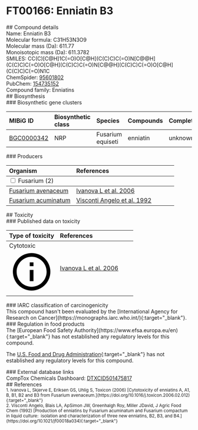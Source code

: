 
# FT00166: Enniatin B3
<div class="molecule_image" style="float:left">
<img data-smiles= CC(C)[C@@H]1NC(=O)[C@@H](C(C)C)OC(=O)[C@H](C(C)C)N(C)C(=O)[C@@H](C(C)C)OC(=O)[C@H](C(C)C)NC(=O)[C@@H](C(C)C)OC1=O data-smiles-options="{ 'width': 350, 'height': 350 }" />
</div>
## Compound details
<div style="overflow:hidden">
Name: Enniatin B3<br>
Molecular formula: C31H53N3O9<br>
Molecular mass (Da): 611.77<br>
Monoisotopic mass (Da): 611.3782<br>
<div class="break_all">
SMILES: CC(C)[C@H]1C(=O)O[C@H](C(C)C)C(=O)N[C@@H](C(C)C)C(=O)O[C@H](C(C)C)C(=O)N[C@@H](C(C)C)C(=O)O[C@H](C(C)C)C(=O)N1C<br>
</div>
        ChemSpider: <a href=https://www.chemspider.com/Chemical-Structure.95601802.html target="_blank">95601802</a><br>
        PubChem: <a href=https://pubchem.ncbi.nlm.nih.gov/compound/154735152 target="_blank">154735152</a><br>
    Compound family: Enniatins<br>
</div>

<div markdown="block" class="section">
## Biosynthesis
<div markdown="block" class="subsection">
### Biosynthetic gene clusters
<table>
<thead>
<tr>
<th style="text-align: left;" role="columnheader" data-sort-default>MIBiG ID</th>
<th style="text-align: left;" role="columnheader">Biosynthetic class</th>
<th style="text-align: left;" role="columnheader">Species</th>
<th style="text-align: left;" role="columnheader">Compounds</th>
<th style="text-align: left;" role="columnheader">Complete</th>
<th style="text-align: left;" role="columnheader">Minimal entry</th>
</tr>
</thead>
<tbody>
        <tr>
        <td style="text-align: left;"><a href="https://mibig.secondarymetabolites.org/repository/BGC0000342" target="_blank">BGC0000342</a></td>
        <td style="text-align: left;">NRP</td>
        <td style="text-align: left;">Fusarium equiseti</td>
        <td style="text-align: left;">enniatin</td>
        <td style="text-align: left;">unknown</td>
        <td style="text-align: left;">False</td>
        </tr>
</tbody>
</table>
</div>

<div markdown="block" class="subsection">
### Producers
<table>
<thead>
<tr>
<th style="text-align: left;" role="columnheader" width="40%" data-sort-default>Organism</th>
<th style="text-align: left;" role="columnheader" width="60%">References</th>
</tr>
</thead>
        <tbody class="header">
        <tr>
        <td style="text-align: left;" colspan="2">
        <input type="checkbox" data-toggle="toggle" id=Fusarium>
        <label for=Fusarium>Fusarium (2)</label>
        </td>
        </tr>
        </tbody>
        <tbody class="hide">
                <tr>
                <td style="text-align: left;"><a href="https://www.ncbi.nlm.nih.gov/Taxonomy/Browser/wwwtax.cgi?mode=Info&id=40199" target="_blank">Fusarium avenaceum</a></td>
                <td style="text-align: left;"><a href="#REF00338">Ivanova L et al. 2006</a></td>
                </tr>
                <tr>
                <td style="text-align: left;"><a href="https://www.ncbi.nlm.nih.gov/Taxonomy/Browser/wwwtax.cgi?mode=Info&id=5515" target="_blank">Fusarium acuminatum</a></td>
                <td style="text-align: left;"><a href="#REF00343">Visconti Angelo et al. 1992</a></td>
                </tr>
        </tbody>
</table>
</div>
</div>

<div markdown="block" class="section">
## Toxicity
<div markdown="block" class="subsection">
### Published data on toxicity
<table>
<thead>
<tr>
<th style="text-align: left;" role="columnheader" width="40%" data-sort-default>Type of toxicity</th>
<th style="text-align: left;" role="columnheader" width="60%">References</th>
</tr>
</thead>
<tbody>
<tr>
<td style="text-align: left;">Cytotoxic <span class="twemoji" title="Toxic to cells"><svg xmlns="http://www.w3.org/2000/svg" viewBox="0 0 24 24"><path d="M11 9h2V7h-2m1 13c-4.41 0-8-3.59-8-8s3.59-8 8-8 8 3.59 8 8-3.59 8-8 8m0-18A10 10 0 0 0 2 12a10 10 0 0 0 10 10 10 10 0 0 0 10-10A10 10 0 0 0 12 2m-1 15h2v-6h-2v6Z"></path></svg></span></td>
<td style="text-align: left;"><a href="#REF00338">Ivanova L et al. 2006</a></td>
</tr>
</tbody>
</table>
</div>

<div markdown="block" class="subsection">
### IARC classification of carcinogenicity
<div markdown="block" class="indented_block">
This compound hasn't been evaluated by the [International Agency for Research on Cancer](https://monographs.iarc.who.int/){:target="_blank"}.<br>
</div>
</div>

<div markdown="block" class="subsection">
### Regulation in food products
<div markdown="block" class="indented_block">
The [European Food Safety Authority](https://www.efsa.europa.eu/en){:target="_blank"} has not established any regulatory levels for this compound. <br>

The [U.S. Food and Drug Administration](https://www.fda.gov/){:target="_blank"} has not established any regulatory levels for this compound. <br>

</div>
</div>

<div markdown="block" class="subsection">
### External database links
<div markdown="block" class="indented_block">
CompTox Chemicals Dashboard: <a href=https://comptox.epa.gov/dashboard/chemical/details/DTXCID501475817 target="_blank">DTXCID501475817</a><br>
</div>
</div>
</div>

<div markdown="block" class="section">
## References
<div markdown="block" style="font-size: smaller;">
<span id=REF00338>
1. Ivanova L, Skjerve E, Eriksen GS, Uhlig S, Toxicon (2006) [Cytotoxicity of enniatins A, A1, B, B1, B2 and B3 from Fusarium avenaceum.](https://doi.org/10.1016/j.toxicon.2006.02.012){:target="_blank"}<br>
</span>

<span id=REF00343>
2. Visconti Angelo, Blais LA, ApSimon JW, Greenhalgh Roy, Miller JDavid, J Agric Food Chem (1992) [Production of enniatins by Fusarium acuminatum and Fusarium compactum in liquid culture:  isolation and characterization of three new enniatins, B2, B3, and B4.](https://doi.org/10.1021/jf00018a034){:target="_blank"}<br>
</span>

</div>
</div>

<script type="text/javascript" src="https://unpkg.com/smiles-drawer@2.0.1/dist/smiles-drawer.min.js"></script>
<script>
    SmiDrawer.apply();
</script>